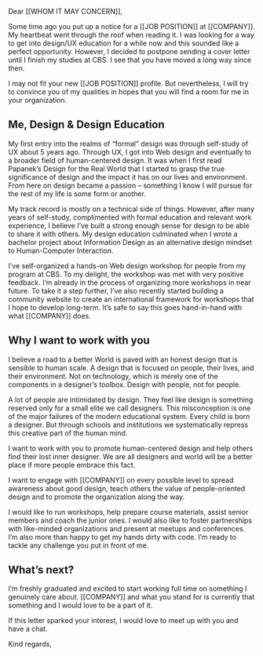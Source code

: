 Dear [[WHOM IT MAY CONCERN]],

Some time ago you put up a notice for a [[JOB POSITION]] at [[COMPANY]]. My heartbeat went through the roof when reading it. I was looking for a way to get into design/UX education for a while now and this sounded like a perfect opportunity. However, I decided to postpone sending a cover letter until I finish my studies at CBS. I see that you have moved a long way since then. 

I may not fit your new [[JOB POSITION]] profile. But nevertheless, I will try to convince you of my qualities in hopes that you will find a room for me in your organization.

## Me, Design & Design Education
My first entry into the realms of “formal” design was through self-study of UX about 5 years ago. Through UX, I got into Web design and eventually to a broader field of human-centered design. It was when I first read Papanek’s Design for the Real World that I started to grasp the true significance of design and the impact it has on our lives and environment. From here on design became a passion – something I know I will pursue for the rest of my life is some form or another.

My track record is mostly on a technical side of things. However, after many years of self-study, complimented with formal education and relevant work experience, I believe I’ve built a strong enough sense for design to be able to share it with others. My design education culminated when I wrote a bachelor project about Information Design as an alternative design mindset to Human-Computer Interaction.

I’ve self-organized a hands-on Web design workshop for people from my program at CBS. To my delight, the workshop was met with very positive feedback. I’m already in the process of organizing more workshops in near future. To take it a step further, I’ve also recently started building a community website to create an international framework for workshops that I hope to develop long-term. It’s safe to say this goes hand-in-hand with what [[COMPANY]] does.

## Why I want to work with you
I believe a road to a better World is paved with an honest design that is sensible to human scale. A design that is focused on people, their lives, and their environment. Not on technology, which is merely one of the components in a designer’s toolbox. Design with people, not for people.

A lot of people are intimidated by design. They feel like design is something reserved only for a small elite we call designers. This misconception is one of the major failures of the modern educational system. Every child is born a designer. But through schools and institutions we systematically repress this creative part of the human mind.

I want to work with you to promote human-centered design and help others find their lost inner designer. We are all designers and world will be a better place if more people embrace this fact.

I want to engage with [[COMPANY]] on every possible level to spread awareness about good design, teach others the value of people-oriented design and to promote the organization along the way.

I would like to run workshops, help prepare course materials, assist senior members and coach the junior ones. I would also like to foster partnerships with like-minded organizations and present at meetups and conferences. I’m also more than happy to get my hands dirty with code. I’m ready to tackle any challenge you put in front of me.


## What’s next?

I’m freshly graduated and excited to start working full time on something I genuinely care about. [[COMPANY]] and what you stand for is currently that something and I would love to be a part of it.

If this letter sparked your interest, I would love to meet up with you and have a chat.

Kind regards,